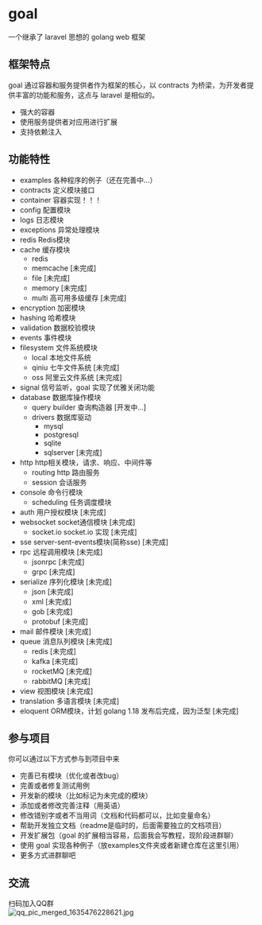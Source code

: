 # goal

一个继承了 laravel 思想的 golang web 框架

## 框架特点
goal 通过容器和服务提供者作为框架的核心，以 contracts 为桥梁，为开发者提供丰富的功能和服务，这点与 laravel 是相似的。
* 强大的容器
* 使用服务提供者对应用进行扩展
* 支持依赖注入

## 功能特性

* examples 各种程序的例子（还在完善中...）
* contracts 定义模块接口
* container 容器实现！！！
* config 配置模块
* logs 日志模块
* exceptions 异常处理模块
* redis Redis模块
* cache 缓存模块
  * redis
  * memcache [未完成]
  * file [未完成]
  * memory [未完成]
  * multi 高可用多级缓存 [未完成]
* encryption 加密模块
* hashing 哈希模块
* validation 数据校验模块
* events 事件模块
* filesystem 文件系统模块
  * local 本地文件系统
  * qiniu 七牛文件系统 [未完成]
  * oss 阿里云文件系统 [未完成]
* signal 信号监听，goal 实现了优雅关闭功能
* database 数据库操作模块
  * query builder 查询构造器 [开发中...] 
  * drivers 数据库驱动
    * mysql
    * postgresql
    * sqlite
    * sqlserver [未完成]
* http http相关模块，请求、响应、中间件等
  * routing http 路由服务
  * session 会话服务
* console 命令行模块
  * scheduling 任务调度模块
* auth 用户授权模块 [未完成]
* websocket socket通信模块 [未完成]
  * socket.io socket.io 实现 [未完成]
* sse server-sent-events模块(简称sse) [未完成]
* rpc 远程调用模块 [未完成]
  * jsonrpc [未完成]
  * grpc [未完成]
* serialize 序列化模块 [未完成]
  * json [未完成]
  * xml [未完成]
  * gob [未完成]
  * protobuf [未完成]
* mail 邮件模块 [未完成]
* queue 消息队列模块 [未完成]
  * redis [未完成]
  * kafka [未完成]
  * rocketMQ [未完成]
  * rabbitMQ [未完成]
* view 视图模块 [未完成]
* translation 多语言模块 [未完成]
* eloquent ORM模块，计划 golang 1.18 发布后完成，因为泛型 [未完成]

## 参与项目

你可以通过以下方式参与到项目中来

* 完善已有模块（优化或者改bug）
* 完善或者修复测试用例
* 开发新的模块（比如标记为未完成的模块）
* 添加或者修改完善注释（用英语）
* 修改错别字或者不当用词（文档和代码都可以，比如变量命名）
* 帮助开发独立文档（readme是临时的，后面需要独立的文档项目）
* 开发扩展包（goal 的扩展相当容易，后面我会写教程，现阶段进群聊）
* 使用 goal 实现各种例子（放examples文件夹或者新建仓库在这里引用）
* 更多方式进群聊吧

## 交流

扫码加入QQ群  
![qq_pic_merged_1635476228621.jpg](https://i.loli.net/2021/10/29/dpLvehizJCX7EUN.jpg)
